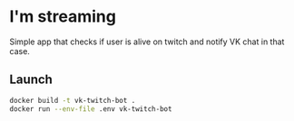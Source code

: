 # I'm streaming

Simple app that checks if user is alive on twitch and notify VK chat in that case.

## Launch

```bash
docker build -t vk-twitch-bot .
docker run --env-file .env vk-twitch-bot
```

